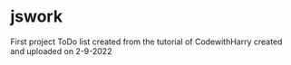# jswork
First project ToDo list created from the tutorial of CodewithHarry created and uploaded on 2-9-2022
